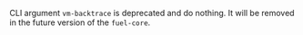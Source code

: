 CLI argument `vm-backtrace` is deprecated and do nothing. It will be removed in the future version of the `fuel-core`.